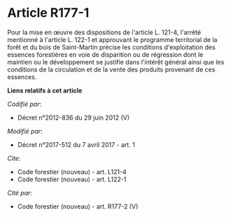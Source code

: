 # Article R177-1

Pour la mise en œuvre des dispositions de l'article L. 121-4, l'arrêté mentionné à l'article L. 122-1 et approuvant le
programme territorial de la forêt et du bois de Saint-Martin précise les conditions d'exploitation des essences forestières
en voie de disparition ou de régression dont le maintien ou le développement se justifie dans l'intérêt général ainsi que les
conditions de la circulation et de la vente des produits provenant de ces essences.

**Liens relatifs à cet article**

_Codifié par_:

  - Décret n°2012-836 du 29 juin 2012 (V)

_Modifié par_:

  - Décret n°2017-512 du 7 avril 2017 - art. 1

_Cite_:

  - Code forestier (nouveau) - art. L121-4
  - Code forestier (nouveau) - art. L122-1

_Cité par_:

  - Code forestier (nouveau) - art. R177-2 (V)
